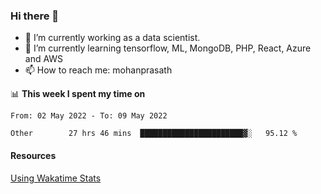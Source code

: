 ### Hi there 👋

- 🔭 I’m currently working as a data scientist.
- 🌱 I’m currently learning tensorflow, ML, MongoDB, PHP, React, Azure and AWS
- 📫 How to reach me: mohanprasath

📊 **This week I spent my time on**
<!--START_SECTION:waka-->

```text
From: 02 May 2022 - To: 09 May 2022

Other        27 hrs 46 mins  ███████████████████████▓░   95.12 %
```

<!--END_SECTION:waka-->

#### Resources
[Using Wakatime Stats](https://github.com/marketplace/actions/waka-readme)

